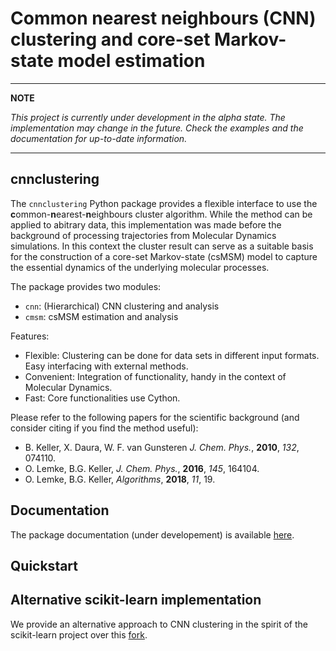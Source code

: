 Common nearest neighbours (CNN) clustering and core-set Markov-state model estimation 
=====================================================================================

***
**NOTE**

*This project is currently under development in the alpha state.*
*The implementation may change in the future. Check the examples and the documentation for up-to-date information.*

***

cnnclustering
-------------


The `cnnclustering` Python package provides a flexible interface to use the <b>c</b>ommon-<b>n</b>earest-<b>n</b>eighbours cluster algorithm. While the method can be applied to abitrary data, this implementation was made before the background of processing trajectories from Molecular Dynamics simulations. In this context the cluster result can serve as a suitable basis for the construction of a core-set Markov-state (csMSM) model to capture the essential dynamics of the underlying molecular processes. 

The package provides two modules:

  - `cnn`: (Hierarchical) CNN clustering and analysis
  - `cmsm`: csMSM estimation and analysis
   
Features:

  - Flexible: Clustering can be done for data sets in different input formats. Easy interfacing with external methods.
  - Convenient: Integration of functionality, handy in the context of Molecular Dynamics.
  - Fast: Core functionalities use Cython.
  
Please refer to the following papers for the scientific background (and consider citing if you find the method useful):

  - B. Keller, X. Daura, W. F. van Gunsteren *J. Chem. Phys.*, __2010__, *132*, 074110.
  - O. Lemke, B.G. Keller, *J. Chem. Phys.*, __2016__, *145*, 164104.
  - O. Lemke, B.G. Keller, *Algorithms*, __2018__, *11*, 19.

Documentation
-------------

The package documentation (under developement) is available [here](https://janjoswig.userpage.fu-berlin.de).

Quickstart
----------

Alternative scikit-learn implementation
---------------------------------------

We provide an alternative approach to CNN clustering in the spirit of the scikit-learn project over this [fork](https://github.com/janjoswig/scikit-learn/tree/cnn_clustering).
